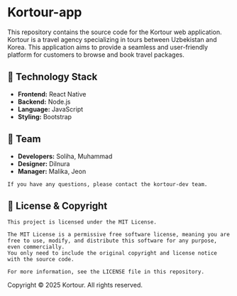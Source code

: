 # Kortour-app

This repository contains the source code for the Kortour web application. Kortour is a travel agency specializing in tours between Uzbekistan and Korea. This application aims to provide a seamless and user-friendly platform for customers to browse and book travel packages.



## 🚀 Technology Stack

* **Frontend:** React Native
* **Backend:** Node.js
* **Language:** JavaScript
* **Styling:** Bootstrap



## 👥 Team

* **Developers:** Soliha, Muhammad
* **Designer:** Dilnura
* **Manager:** Malika, Jeon



`If you have any questions, please contact the kortour-dev team.`


## 📝 License & Copyright
```
This project is licensed under the MIT License.

The MIT License is a permissive free software license, meaning you are free to use, modify, and distribute this software for any purpose, even commercially.
You only need to include the original copyright and license notice with the source code.

For more information, see the LICENSE file in this repository.
```
Copyright © 2025 Kortour. All rights reserved.
